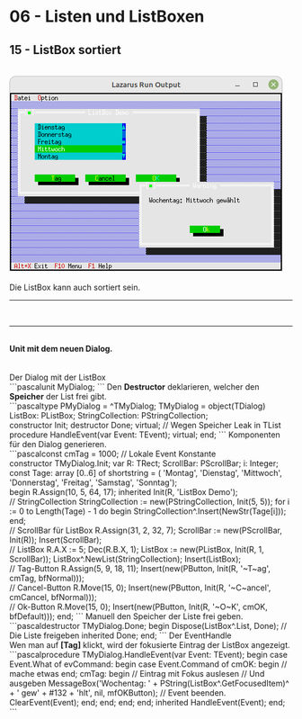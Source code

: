 # 06 - Listen und ListBoxen
## 15 - ListBox sortiert
<br>
<img src="image.png" alt="Selfhtml"><br><br>
Die ListBox kann auch sortiert sein.<br>
<hr><br>
<hr><br>
<b>Unit mit dem neuen Dialog.</b><br>
<br><br>
Der Dialog mit der ListBox<br>
```pascalunit MyDialog;
```
Den <b>Destructor</b> deklarieren, welcher den <b>Speicher</b> der List frei gibt.<br>
```pascaltype
  PMyDialog = ^TMyDialog;
  TMyDialog = object(TDialog)
    ListBox: PListBox;
    StringCollection: PStringCollection;
<br>
    constructor Init;
    destructor Done; virtual;  // Wegen Speicher Leak in TList
    procedure HandleEvent(var Event: TEvent); virtual;
  end;
```
Komponenten für den Dialog generieren.<br>
```pascalconst
  cmTag = 1000;  // Lokale Event Konstante
<br>
constructor TMyDialog.Init;
var
  R: TRect;
  ScrollBar: PScrollBar;
  i: Integer;
const
  Tage: array [0..6] of shortstring = (
    'Montag', 'Dienstag', 'Mittwoch', 'Donnerstag', 'Freitag', 'Samstag', 'Sonntag');
<br>
begin
  R.Assign(10, 5, 64, 17);
  inherited Init(R, 'ListBox Demo');
<br>
  // StringCollection
  StringCollection := new(PStringCollection, Init(5, 5));
  for i := 0 to Length(Tage) - 1 do begin
    StringCollection^.Insert(NewStr(Tage[i]));
  end;
<br>
  // ScrollBar für ListBox
  R.Assign(31, 2, 32, 7);
  ScrollBar := new(PScrollBar, Init(R));
  Insert(ScrollBar);
<br>
  // ListBox
  R.A.X := 5;
  Dec(R.B.X, 1);
  ListBox := new(PListBox, Init(R, 1, ScrollBar));
  ListBox^.NewList(StringCollection);
  Insert(ListBox);
<br>
  // Tag-Button
  R.Assign(5, 9, 18, 11);
  Insert(new(PButton, Init(R, '~T~ag', cmTag, bfNormal)));
<br>
  // Cancel-Button
  R.Move(15, 0);
  Insert(new(PButton, Init(R, '~C~ancel', cmCancel, bfNormal)));
<br>
  // Ok-Button
  R.Move(15, 0);
  Insert(new(PButton, Init(R, '~O~K', cmOK, bfDefault)));
end;
```
Manuell den Speicher der Liste frei geben.<br>
```pascaldestructor TMyDialog.Done;
begin
  Dispose(ListBox^.List, Done); // Die Liste freigeben
  inherited Done;
end;
```
Der EventHandle<br>
Wen man auf <b>[Tag]</b> klickt, wird der fokusierte Eintrag der ListBox angezeigt.<br>
```pascalprocedure TMyDialog.HandleEvent(var Event: TEvent);
begin
  case Event.What of
    evCommand: begin
      case Event.Command of
        cmOK: begin
          // mache etwas
        end;
        cmTag: begin
          // Eintrag mit Fokus auslesen
          // Und ausgeben
          MessageBox('Wochentag: ' + PString(ListBox^.GetFocusedItem)^ + ' gew' + #132 + 'hlt', nil, mfOKButton);
          // Event beenden.
          ClearEvent(Event);
        end;
      end;
    end;
  end;
  inherited HandleEvent(Event);
end;
```
<br>
